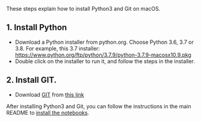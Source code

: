 These steps explain how to install Python3 and Git on macOS.

## 1. Install Python

* Download a Python installer from python.org. Choose Python 3.6, 3.7 or 3.8. For example, this 3.7 installer: https://www.python.org/ftp/python/3.7.9/python-3.7.9-macosx10.9.pkg
* Double click on the installer to run it, and follow the steps in the installer.

## 2. Install GIT. 

* Download [GIT](https://git-scm.com/download/mac) from [this link](https://sourceforge.net/projects/git-osx-installer/files/git-2.31.0-intel-universal-mavericks.dmg/download?use_mirror=autoselect)

After installing Python3 and Git, you can follow the instructions in the main README to [install the notebooks](https://github.com/openvinotoolkit/openvino_notebooks).
